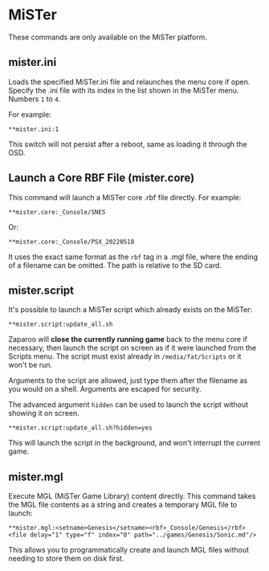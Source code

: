 # MiSTer

These commands are only available on the MiSTer platform.

## mister.ini

Loads the specified MiSTer.ini file and relaunches the menu core if open.
Specify the .ini file with its index in the list shown in the MiSTer menu. Numbers `1` to `4`.

For example:

```
**mister.ini:1
```

This switch will not persist after a reboot, same as loading it through the OSD.

## Launch a Core RBF File (mister.core)

This command will launch a MiSTer core .rbf file directly. For example:

```
**mister.core:_Console/SNES
```

Or:

```
**mister.core:_Console/PSX_20220518
```

It uses the exact same format as the `rbf` tag in a .mgl file, where the ending of a filename can be omitted. The path is relative to the SD card.

## mister.script

It's possible to launch a MiSTer script which already exists on the MiSTer:

```
**mister.script:update_all.sh
```

Zaparoo will **close the currently running game** back to the menu core if necessary, then launch the script on screen as if it were launched from the Scripts menu. The script must exist already in `/media/fat/Scripts` or it won't be run.

Arguments to the script are allowed, just type them after the filename as you would on a shell. Arguments are escaped for security.

The advanced argument `hidden` can be used to launch the script without showing it on screen.

```
**mister.script:update_all.sh?hidden=yes
```

This will launch the script in the background, and won't interrupt the current game.

## mister.mgl

Execute MGL (MiSTer Game Library) content directly. This command takes the MGL file contents as a string and creates a temporary MGL file to launch:

```
**mister.mgl:<setname>Genesis</setname><rbf>_Console/Genesis</rbf><file delay="1" type="f" index="0" path="../games/Genesis/Sonic.md"/>
```

This allows you to programmatically create and launch MGL files without needing to store them on disk first.
